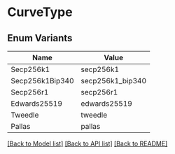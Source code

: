 # CurveType

## Enum Variants

| Name            | Value            |
| --------------- | ---------------- |
| Secp256k1       | secp256k1        |
| Secp256k1Bip340 | secp256k1_bip340 |
| Secp256r1       | secp256r1        |
| Edwards25519    | edwards25519     |
| Tweedle         | tweedle          |
| Pallas          | pallas           |

[[Back to Model list]](../README.md#documentation-for-models)
[[Back to API list]](../README.md#documentation-for-api-endpoints) [[Back to README]](../README.md)
